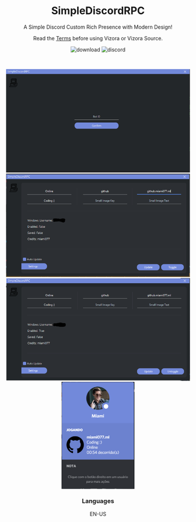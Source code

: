 <h1 align="center">SimpleDiscordRPC</h1>
<p align="center">A Simple Discord Custom Rich Presence with Modern Design!</p>
<p align="center">Read the <a href="https://miami077.ml/simplerpc/terms">Terms</a> before using Vizora or Vizora Source.</p> 
<p align="center">
  <a style="text-decoration:none" href="https://github.com/miami077/discordrpc/releases/download/v1.0/SimpleDiscordRPC.exe">
    <img src="https://img.shields.io/github/v/release/miami077/discordrpc?include_prereleases" alt="download" />
  </a>
  <a style="text-decoration:none" href="https://discord.miami077.ml/">
    <img src="https://img.shields.io/discord/805142091923062815?style=flat" alt="discord" />
  </a>
  </p>
</p>
<br />
<p align="center">
  <img src="log-in.PNG" width="550" align="column">
  <img src="mainpage.PNG" width="550" align="column">
  <img src="mainpageEnabled.PNG" width="550" align="column">
  <img src="RPC.PNG" width="200" align="center">
  <br />
  <h3 align="center">Languages</h3>
  <p align="center">EN-US</p>
  <br />
  </p>
  </p>
</p>
<br />
